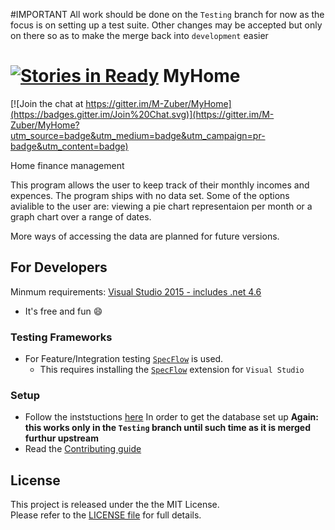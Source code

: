#IMPORTANT
All work should be done on the `Testing` branch for now as the focus is on setting up a test suite.
Other changes may be accepted but only on there so as to make the merge back into `development` easier

[![Stories in Ready](https://badge.waffle.io/M-Zuber/MyHome.png?label=ready&title=Ready)](https://waffle.io/M-Zuber/MyHome)
MyHome
==========

[![Join the chat at https://gitter.im/M-Zuber/MyHome](https://badges.gitter.im/Join%20Chat.svg)](https://gitter.im/M-Zuber/MyHome?utm_source=badge&utm_medium=badge&utm_campaign=pr-badge&utm_content=badge)

Home finance management

This program allows the user to keep track of their monthly incomes and expences. The program ships with no data set.
Some of the options avialible to the user are: viewing a pie chart representaion per month or a graph chart over a 
range of dates.

More ways of accessing the data are planned for future versions.

## For Developers

Minmum requirements:
[Visual Studio 2015 - includes .net 4.6](https://www.visualstudio.com/en-us/products/visual-studio-community-vs.aspx)
 - It's free and fun :smile:

### Testing Frameworks
- For Feature/Integration testing [`SpecFlow`](http://www.specflow.org/) is used.
  - This requires installing the [`SpecFlow`](https://visualstudiogallery.msdn.microsoft.com/c74211e7-cb6e-4dfa-855d-df0ad4a37dd6) extension for `Visual Studio`

### Setup
- Follow the inststuctions [here](https://github.com/M-Zuber/MyHome/wiki/Getting-Started) In order to get the database set up **Again: this works only in the `Testing` branch until such time as it is merged furthur upstream**
- Read the [Contributing guide](https://github.com/M-Zuber/MyHome/blob/master/Contributing.md)

## License

This project is released under the the MIT License. <br/> Please refer to the [LICENSE file](LICENSE) for full details.
